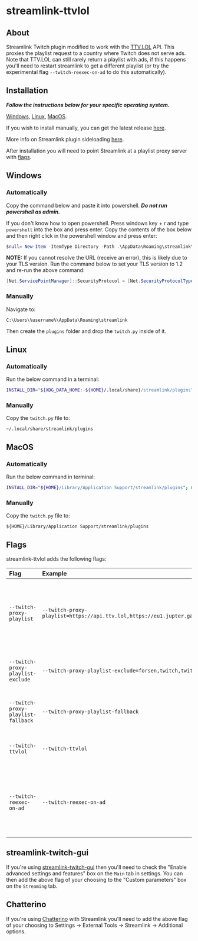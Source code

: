 # streamlink-ttvlol
## About

Streamlink Twitch plugin modified to work with the [TTV.LOL](https://github.com/TTV-LOL/extensions) API. This proxies the playlist request to a country where Twitch does not serve ads. Note that TTV.LOL can still rarely return a playlist with ads, if this happens you'll need to restart streamlink to get a different playlist (or try the experimental flag `--twitch-reexec-on-ad` to do this automatically).

## Installation
***Follow the instructions below for your specific operating system.***

[Windows](#windows), [Linux](#linux), [MacOS](#macos).

If you wish to install manually, you can get the latest release [here](https://github.com/2bc4/streamlink-ttvlol/releases/latest/download/twitch.py).

More info on Streamlink plugin sideloading [here](https://streamlink.github.io/latest/cli/plugin-sideloading.html).

After installation you will need to point Streamlink at a playlist proxy server with [flags](#Flags).

## Windows
### Automatically

Copy the command below and paste it into powershell. ***Do not run powershell as admin.***

If you don't know how to open powershell. Press windows key + r and type ```powershell``` into the box and press enter. Copy the contents of the box below and then right click in the powershell window and press enter:

```powershell
$null= New-Item -ItemType Directory -Path .\AppData\Roaming\streamlink\plugins -Force; iwr -Uri 'https://github.com/2bc4/streamlink-ttvlol/releases/latest/download/twitch.py' -OutFile .\AppData\Roaming\streamlink\plugins\twitch.py

```

**NOTE:** If you cannot resolve the URL (receive an error), this is likely due to your TLS version. Run the command below to set your TLS version to 1.2 and re-run the above command:

```powershell
[Net.ServicePointManager]::SecurityProtocol = [Net.SecurityProtocolType]::Tls12
```

### Manually
Navigate to:

```
C:\Users\%username%\AppData\Roaming\streamlink
```

Then create the `plugins` folder and drop the `twitch.py` inside of it.

## Linux
### Automatically

Run the below command in a terminal:

```sh
INSTALL_DIR="${XDG_DATA_HOME:-${HOME}/.local/share}/streamlink/plugins"; mkdir -p "$INSTALL_DIR"; curl -L -o "$INSTALL_DIR"/twitch.py 'https://github.com/2bc4/streamlink-ttvlol/releases/latest/download/twitch.py'
```

### Manually
Copy the `twitch.py` file to:

```
~/.local/share/streamlink/plugins
```

## MacOS
### Automatically

Run the below command in terminal:

```sh
INSTALL_DIR="${HOME}/Library/Application Support/streamlink/plugins"; mkdir -p "$INSTALL_DIR"; curl -L -o "$INSTALL_DIR"/twitch.py 'https://github.com/2bc4/streamlink-ttvlol/releases/latest/download/twitch.py'
```

### Manually
Copy the `twitch.py` file to:

```
${HOME}/Library/Application Support/streamlink/plugins
```

## Flags
streamlink-ttvlol adds the following flags:

|Flag                                   |Example                                                                                   |Description|
|:--------------------------------------|:-----------------------------------------------------------------------------------------|:----------|
|<pre>`--twitch-proxy-playlist`         |<pre>`--twitch-proxy-playlist=https://api.ttv.lol,https://eu1.jupter.ga/channel/[channel]`|Proxy playlist request through a server that supports the TTV.LOL API (or a server that doesn't with a custom URL, see [here](https://github.com/2bc4/streamlink-ttvlol/releases/tag/5.3.0-20230313)). It can also be pointed at multiple comma separated servers which will try each server in order until successful.
|<pre>`--twitch-proxy-playlist-exclude` |<pre>`--twitch-proxy-playlist-exclude=forsen,twitch,twitchgaming`                         |Can be used to exclude channels from being proxied (eg. you're subscribed to the channel and want to use your OAuth token to avoid ads instead)
|<pre>`--twitch-proxy-playlist-fallback`|<pre>`--twitch-proxy-playlist-fallback`                                                   |Enable if Streamlink should fallback to Twitch servers if all requests to playlist proxies fail.
|<pre>`--twitch-ttvlol`                 |<pre>`--twitch-ttvlol`                                                                    |This is a convenience alias for: <pre>`--twitch-proxy-playlist=https://api.ttv.lol`
|<pre>`--twitch-reexec-on-ad`           |<pre>`--twitch-reexec-on-ad`                                                              |*(Experimental)* Re-executes Streamlink to retrieve a new playlist when encountering an embedded advertisement segment. When saving the stream to a file (e.g, `-o`), a counter is added to the output file to avoid rewriting previous segments.

## streamlink-twitch-gui
If you're using [streamlink-twitch-gui](https://github.com/streamlink/streamlink-twitch-gui) then you'll need to check the "Enable advanced settings and features" box on the `Main` tab in settings. You can then add the above flag of your choosing to the "Custom parameters" box on the `Streaming` tab.

## Chatterino
If you're using [Chatterino](https://github.com/Chatterino/chatterino2) with Streamlink you'll need to add the above flag of your choosing to Settings -> External Tools -> Streamlink -> Additional options.
